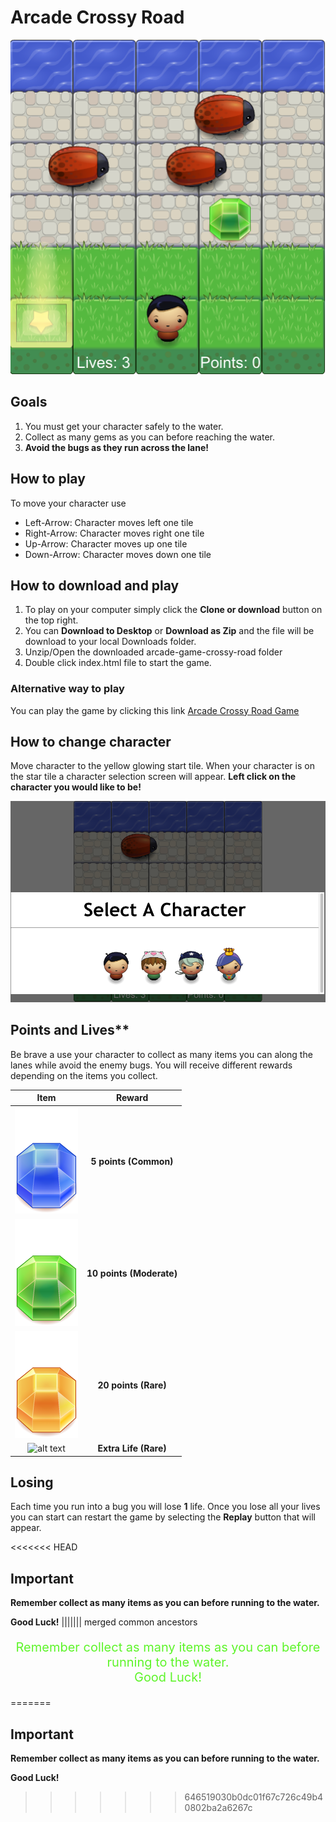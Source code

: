 # Arcade Crossy Road

<p align="center">
<img src="images/readme_main_game.png" title="Picture of the game's main screen">
</p>

## Goals
1. You must get your character safely to the water.
2. Collect as many gems as you can before reaching the water.
3. **Avoid the bugs as they run across the lane!**

## How to play
To move your character use
* Left-Arrow: Character moves left one tile
* Right-Arrow: Character moves right one tile
* Up-Arrow: Character moves up one tile
* Down-Arrow: Character moves down one tile

## How to download and play
1. To play on your computer simply click the **Clone or download** button on the top right.
2. You can **Download to Desktop** or **Download as Zip** and the file will be download to your local Downloads folder.
3. Unzip/Open the downloaded arcade-game-crossy-road folder
4. Double click index.html file to start the game.
### Alternative way to play
You can play the game by clicking this link [Arcade Crossy Road Game](http://djproduction.github.io/arcade-game-crossy-road)

## How to change character
Move character to the yellow glowing start tile. When your character is on the star tile a character selection screen will appear.
**Left click on the character you would like to be!**
<p align="center">
<img src="images/readme_choose_char.png" title="Picture of the game's main screen">
</p>

## Points and Lives**
Be brave a use your character to collect as many items you can along the lanes while avoid the enemy bugs.
You will receive different rewards depending on the items you collect.

|              Item                       |          Reward           |
|:---------------------------------------:|:-------------------------:|
| ![alt text](images/Gem-Blue.png "Blue") | **5 points (Common)** |
| ![alt text](images/Gem-Green.png "Blue") | **10 points (Moderate)** |
| ![alt text](images/Gem-Orange.png "Blue") | **20 points (Rare)** |
| ![alt text](images/Heart.png "Blue") | **Extra Life (Rare)** |

## Losing
Each time you run into a bug you will lose **1** life. Once you lose all your lives you can start can restart the game by selecting the **Replay** button that will appear.

<<<<<<< HEAD

## Important
**Remember collect as many items as you can before running to the water.**

**Good Luck!**
||||||| merged common ancestors
<p style="color:#5EF42A; font-size:20px; text-align: center;">
Remember collect as many items as you can before running to the water.
<br>
Good Luck!
</p>
=======

## Important
**Remember collect as many items as you can before running to the water.**

**Good Luck!**
>>>>>>> 646519030b0dc01f67c726c49b40802ba2a6267c
